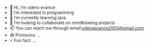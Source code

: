 - 👋 Hi, I’m odero evance
- 👀 I’m interested in programming
- 🌱 I’m currently learning java
- 💞️ I’m looking to collaborate on mindblowing projects
- 📫 You can reach me through email:oderoevance2003@gmail.com
- 😄 Pronouns: ...
- ⚡ Fun fact: ...

<!---
oderoevance100/oderoevance100 is a ✨ special ✨ repository because its `README.md` (this file) appears on your GitHub profile.
You can click the Preview link to take a look at your changes.
--->
